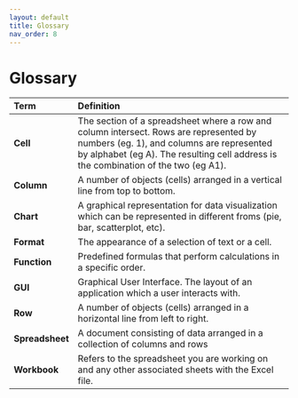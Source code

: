 ```yaml
---
layout: default
title: Glossary
nav_order: 8
---
```

# Glossary

| Term                 | Definition  |
|:---------------------|:------------|
|**Cell**|The section of a spreadsheet where a row and column intersect. Rows are represented by numbers (eg. 1), and columns are represented by alphabet (eg A). The resulting cell address is the combination of the two (eg A1).|
|**Column**|A number of objects (cells) arranged in a vertical line from top to bottom.|
|**Chart**|A graphical representation for data visualization which can be represented in different froms (pie, bar, scatterplot, etc).|
|**Format**|The appearance of a selection of text or a cell.|
|**Function**|Predefined formulas that perform calculations in a specific order.|
|**GUI**|Graphical User Interface. The layout of an application which a user interacts with.|
|**Row**|A number of objects (cells) arranged in a horizontal line from left to right.|
|**Spreadsheet**|A document consisting of data arranged in a collection of columns and rows|
|**Workbook**|Refers to the spreadsheet you are working on and any other associated sheets with the Excel file.|